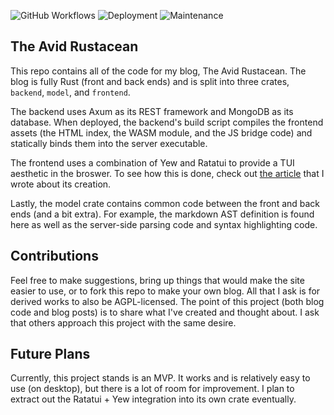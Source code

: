 ![GitHub Workflows](https://github.com/TylerBloom/avid-rustacean/actions/workflows/ar_ci.yml/badge.svg)
![Deployment](https://img.shields.io/endpoint?url=https%3A%2F%2Favid-rustacean.shuttleapp.rs%2Fapi%2Fv1%2Fbadge&label=Deployment)
![Maintenance](https://img.shields.io/badge/Maintenance-Actively%20Developed-brightgreen.svg)

## The Avid Rustacean
This repo contains all of the code for my blog, The Avid Rustacean.
The blog is fully Rust (front and back ends) and is split into three crates, `backend`, `model`, and `frontend`.

The backend uses Axum as its REST framework and MongoDB as its database.
When deployed, the backend's build script compiles the frontend assets (the HTML index, the WASM module, and the JS bridge code) and statically binds them into the server executable.

The frontend uses a combination of Yew and Ratatui to provide a TUI aesthetic in the broswer.
To see how this is done, check out [the article](https://avid-rustacean.shuttleapp.rs/blog/About-This-Blog) that I wrote about its creation.

Lastly, the model crate contains common code between the front and back ends (and a bit extra).
For example, the markdown AST definition is found here as well as the server-side parsing code and syntax highlighting code.

## Contributions
Feel free to make suggestions, bring up things that would make the site easier to use, or to fork this repo to make your own blog.
All that I ask is for derived works to also be AGPL-licensed.
The point of this project (both blog code and blog posts) is to share what I've created and thought about.
I ask that others approach this project with the same desire.

## Future Plans
Currently, this project stands is an MVP.
It works and is relatively easy to use (on desktop), but there is a lot of room for improvement.
I plan to extract out the Ratatui + Yew integration into its own crate eventually.
